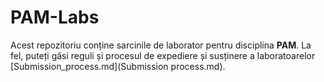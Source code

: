 # PAM-Labs

Acest repozitoriu conține sarcinile de laborator pentru disciplina **PAM**. La fel, puteți găsi reguli și procesul de expediere și susținere a laboratoarelor [Submission_process.md](Submission process.md).

